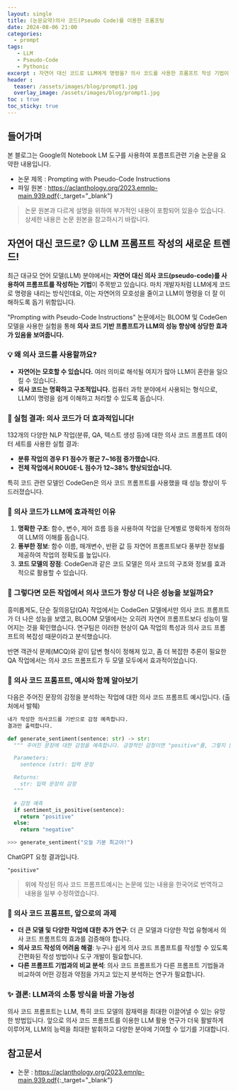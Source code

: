 ```yaml
---
layout: single
title: (논문요약)의사 코드(Pseudo Code)를 이용한 프롬프팅
date: 2024-08-06 21:00
categories: 
  - prompt 
tags: 
   - LLM
   - Pseudo-Code
   - Pythonic
excerpt : 자연어 대신 코드로 LLM에게 명령을? 의사 코드를 사용한 프롬프트 작성 기법이 LLM의 잠재력을 최대한 끌어낼 수 있는 방법으로 주목받고 있습니다!
header : 
  teaser: /assets/images/blog/prompt1.jpg
  overlay_image: /assets/images/blog/prompt1.jpg
toc : true  
toc_sticky: true
---
```


## 들어가며

본 블로그는 Google의 Notebook LM 도구를 사용하여 포름프트관련 기술 논문을 요약한 내용입니다. 
 
- 논문 제목 : Prompting with Pseudo-Code Instructions
- 파일 원본 : <https://aclanthology.org/2023.emnlp-main.939.pdf>{:_target="_blank"}

> 논문 원본과 다르게 설명을 위하여 부가적인 내용이 포함되어 있을수 있습니다. 상세한 내용은 논문 원본을 참고하시기 바랍니다.

## 자연어 대신 코드로? 😮 LLM 프롬프트 작성의 새로운 트렌드!

최근 대규모 언어 모델(LLM) 분야에서는 **자연어 대신 의사 코드(pseudo-code)를 사용하여 프롬프트를 작성하는 기법**이 주목받고 있습니다. 마치 개발자처럼 LLM에게 코드로 명령을 내리는 방식인데요, 이는 자연어의 모호성을 줄이고 LLM이 명령을 더 잘 이해하도록 돕기 위함입니다. 

"Prompting with Pseudo-Code Instructions" 논문에서는 BLOOM 및 CodeGen 모델을 사용한 실험을 통해 **의사 코드 기반 프롬프트가 LLM의 성능 향상에 상당한 효과가 있음을 보여줍니다.**

### 💡 왜 의사 코드를 사용할까요?

* **자연어는 모호할 수 있습니다.** 여러 의미로 해석될 여지가 많아 LLM이 혼란을 일으킬 수 있습니다.
* **의사 코드는 명확하고 구조적입니다.** 컴퓨터 과학 분야에서 사용되는 형식으로, LLM이 명령을 쉽게 이해하고 처리할 수 있도록 돕습니다.

### 🚀 실험 결과: 의사 코드가 더 효과적입니다!

132개의 다양한 NLP 작업(분류, QA, 텍스트 생성 등)에 대한 의사 코드 프롬프트 데이터 세트를 사용한 실험 결과:

* **분류 작업의 경우 F1 점수가 평균 7~16점 증가했습니다.**
* **전체 작업에서 ROUGE-L 점수가 12~38% 향상되었습니다.**

특히 코드 관련 모델인 CodeGen은 의사 코드 프롬프트를 사용했을 때 성능 향상이 두드러졌습니다. 

### 💪 의사 코드가 LLM에 효과적인 이유

1. **명확한 구조**: 함수, 변수, 제어 흐름 등을 사용하여 작업을 단계별로 명확하게 정의하여 LLM의 이해를 돕습니다.
2. **풍부한 정보**: 함수 이름, 매개변수, 반환 값 등 자연어 프롬프트보다 풍부한 정보를 제공하여 작업의 정확도를 높입니다.
3. **코드 모델의 장점**: CodeGen과 같은 코드 모델은 의사 코드의 구조와 정보를 효과적으로 활용할 수 있습니다.

### 🤔 그렇다면 모든 작업에서 의사 코드가 항상 더 나은 성능을 보일까요?

흥미롭게도, 단순 질의응답(QA) 작업에서는 CodeGen 모델에서만 의사 코드 프롬프트가 더 나은 성능을 보였고, BLOOM 모델에서는 오히려 자연어 프롬프트보다 성능이 떨어지는 것을 확인했습니다. 연구팀은 이러한 현상이 QA 작업의 특성과 의사 코드 프롬프트의 복잡성 때문이라고 분석했습니다.

반면 객관식 문제(MCQ)와 같이 답변 형식이 정해져 있고, 좀 더 복잡한 추론이 필요한 QA 작업에서는 의사 코드 프롬프트가 두 모델 모두에서 효과적이었습니다.

### 🧐 의사 코드 프롬프트, 예시와 함께 알아보기

다음은 주어진 문장의 감정을 분석하는 작업에 대한 의사 코드 프롬프트 예시입니다. (출처에서 발췌)

```python
내가 작성한 의사코드를 기반으로 감정 예측합니다. 
결과만 출력합니다.

def generate_sentiment(sentence: str) -> str:
  """ 주어진 문장에 대한 감정을 예측합니다. 긍정적인 감정이면 "positive"를, 그렇지 않으면 "negative"를 반환합니다.

  Parameters:
    sentence (str): 입력 문장

  Returns:
    str: 입력 문장의 감정
  """

  # 감정 예측
  if sentiment_is_positive(sentence):
    return "positive"
  else:
    return "negative"

>>> generate_sentiment("오늘 기분 최고야!") 
```

ChatGPT 요청 결과입니다. 

```text
"positive"
```

> 위에 작성된 의사 코드 프롬프트예시는 논문에 있는 내용을 한국어로 번역하고 내용을 일부 수정하였습니다. 

### 🚧 의사 코드 프롬프트, 앞으로의 과제

* **더 큰 모델 및 다양한 작업에 대한 추가 연구**:  더 큰 모델과 다양한 작업 유형에서 의사 코드 프롬프트의 효과를 검증해야 합니다.
* **의사 코드 작성의 어려움 해결**: 누구나 쉽게 의사 코드 프롬프트를 작성할 수 있도록 간편화된 작성 방법이나 도구 개발이 필요합니다.
* **다른 프롬프트 기법과의 비교 분석**: 의사 코드 프롬프트가 다른 프롬프트 기법들과 비교하여 어떤 강점과 약점을 가지고 있는지 분석하는 연구가 필요합니다.

### ✨ 결론: LLM과의 소통 방식을 바꿀 가능성

의사 코드 프롬프트는 LLM, 특히 코드 모델의 잠재력을 최대한 이끌어낼 수 있는 유망한 방법입니다. 앞으로 의사 코드 프롬프트를 이용한 LLM 활용 연구가 더욱 활발하게 이루어져, LLM의 능력을 최대한 발휘하고 다양한 분야에 기여할 수 있기를 기대합니다. 

## 참고문서

- 논문 : <https://aclanthology.org/2023.emnlp-main.939.pdf>{:_target="_blank"}